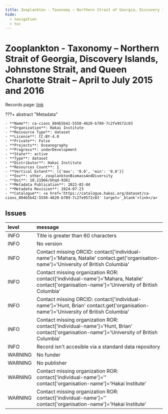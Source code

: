 ```yaml
---
title: Zooplankton - Taxonomy – Northern Strait of Georgia, Discovery Islands, Johnstone Strait, and Queen Charlotte Strait – April to July 2015 and 2016
hide:
  - navigation
  - toc
---
```


# Zooplankton - Taxonomy – Northern Strait of Georgia, Discovery Islands, Johnstone Strait, and Queen Charlotte Strait – April to July 2015 and 2016

Records page: <a href='https://catalogue.hakai.org/dataset/ca-cioos_804b5b42-5550-4620-b789-7c2fe9572c03' target='_blank'>link</a>

???+ abstract "Metadata"

    - **Name**: ca-cioos_804b5b42-5550-4620-b789-7c2fe9572c03 
    - **Organization**: Hakai Institute 
    - **Ressource Type**: dataset 
    - **Licence**: CC-BY-4.0 
    - **Private**: False 
    - **Projects**: Oceanography 
    - **Progress**: underDevelopment 
    - **State**: active 
    - **Type**: dataset 
    - **Distributor**: Hakai Institute 
    - **Resources Count**: 1 
    - **Vertical Extent**: [{'max': '0.0', 'min': '0.0'}] 
    - **Eov**: other, zooplanktonBiomassAndDiversity 
    - **Doi**: 10.21966/bhqd-9361 
    - **Metadata Publication**: 2022-02-04 
    - **Metadata Revision**: 2024-07-23 
    - **Catalogue**: <a href='https://catalogue.hakai.org/dataset/ca-cioos_804b5b42-5550-4620-b789-7c2fe9572c03' target='_blank'>link</a> 

<div id='map'></div>




## Issues
| level   | message                                                                                                                                       |
|:--------|:----------------------------------------------------------------------------------------------------------------------------------------------|
| INFO    | Title is greater than 60 characters                                                                                                           |
| INFO    | No version                                                                                                                                    |
| INFO    | Contact missing ORCID: contact['individual-name']='Mahara, Natalie' contact.get('organisation-name')='University of British Columbia'         |
| INFO    | Contact missing organization ROR:  contact['individual-name']='Mahara, Natalie' contact['organisation-name']='University of British Columbia' |
| INFO    | Contact missing ORCID: contact['individual-name']='Hunt, Brian' contact.get('organisation-name')='University of British Columbia'             |
| INFO    | Contact missing organization ROR:  contact['individual-name']='Hunt, Brian' contact['organisation-name']='University of British Columbia'     |
| INFO    | Record isn't accesible via a standard data repository                                                                                         |
| WARNING | No funder                                                                                                                                     |
| WARNING | No publisher                                                                                                                                  |
| WARNING | Contact missing organization ROR:  contact['individual-name']='' contact['organisation-name']='Hakai Institute'                               |
| WARNING | Contact missing organization ROR:  contact['individual-name']='' contact['organisation-name']='Hakai Institute'                               |


<script>
   document.addEventListener("DOMContentLoaded", function() {
    var map = L.map('map').setView([51.505, -125.09], 5);
    L.tileLayer('https://tile.openstreetmap.org/{z}/{x}/{y}.png', {
        maxZoom: 19,
        attribution: '&copy; <a href="http://www.openstreetmap.org/copyright">OpenStreetMap</a>'
    }).addTo(map);
    var geojsonFeature = {
        "type": "Feature",
        "properties": {
            "name" : "Zooplankton - Taxonomy – Northern Strait of Georgia, Discovery Islands, Johnstone Strait, and Queen Charlotte Strait – April to July 2015 and 2016"
        },
        "geometry": {'type': 'Polygon', 'coordinates': [[[-126.93452704, 49.56730131], [-124.18481219, 49.56730131], [-124.18481219, 50.90762515], [-126.93452704, 50.90762515], [-126.93452704, 49.56730131]]]}
    }
    L.geoJSON(geojsonFeature).addTo(map);
   })
</script>